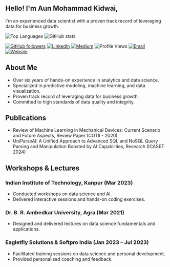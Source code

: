 ## Hello! I'm Aun Mohammad Kidwai, 

I'm an experienced data scientist with a proven track record of leveraging data for business growth.

![Top Languages](https://github-readme-stats.vercel.app/api/top-langs/?username=aunkidwai&layout=compact&theme=radical) ![GitHub stats](https://github-readme-stats.vercel.app/api?username=aunkidwai&show_icons=true&theme=transparent) 

[![GitHub followers](https://img.shields.io/github/followers/aunkidwai?label=Follow&style=social)](https://github.com/aunkidwai/?tab=follow) [![LinkedIn](https://img.shields.io/badge/LinkedIn-Connect-blue)](https://www.linkedin.com/in/aunkidwai/) [![Medium](https://img.shields.io/badge/Medium-Follow-black)](https://medium.com/@aunkidwai) ![Profile Views](https://komarev.com/ghpvc/?username=aunkidwai&color=blue) [![Email](https://img.shields.io/badge/Email-aunkidwai@gmail.com-red)](mailto:aunkidwai@gmail.com) [![Website](https://img.shields.io/badge/Website-aunkidwai.github.io-brightgreen)](https://aunkidwai.github.io)

## About Me
- Over six years of hands-on experience in analytics and data science.
- Specialized in predictive modeling, machine learning, and data visualization.
- Proven track record of leveraging data for business growth.
- Committed to high standards of data quality and integrity.

## Publications
- Review of Machine Learning in Mechanical Devices: Current Scenario and Future Aspects, Review Paper (COTII - 2020)
- UniParseAI: A Unified Approach to Advanced SQL and NoSQL Query Parsing and Manipulation Boosted by AI Capabilities, Research (ICASET 2024)

## Workshops & Lectures
### Indian Institute of Technology, Kanpur (Mar 2023)
- Conducted workshops on data science and AI.
- Delivered interactive sessions and hands-on coding exercises.

### Dr. B. R. Ambedkar University, Agra (Mar 2021)
- Designed and delivered lectures on data science fundamentals and applications.

### Eagletfly Solutions & Softpro India (Jan 2023 – Jul 2023)
- Facilitated training sessions on data science and personal development.
- Provided personalized coaching and feedback.
